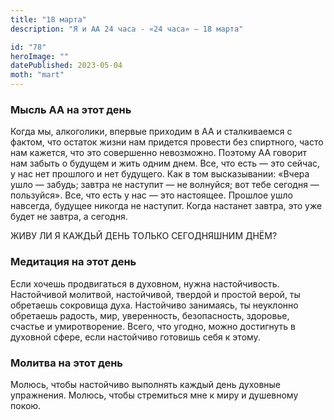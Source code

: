 ```yaml
---
title: "18 марта"
description: "Я и АА 24 часа - «24 часа» — 18 марта"

id: "78"
heroImage: ""
datePublished: 2023-05-04
moth: "mart"
---
```


### Мысль АА на этот день

Когда мы, алкоголики, впервые приходим в АА и сталкиваемся с фактом, что
остаток жизни нам придется провести без спиртного, часто нам кажется, что это
совершенно невозможно. Поэтому АА говорит нам забыть о будущем и жить одним
днем. Все, что есть — это сейчас, у нас нет прошлого и нет будущего. Как в том
высказывании: «Вчера ушло — забудь; завтра не наступит — не волнуйся; вот тебе
сегодня — пользуйся». Все, что есть у нас — это настоящее. Прошлое ушло
навсегда, будущее никогда не наступит. Когда настанет завтра, это уже будет не
завтра, а сегодня.

ЖИВУ ЛИ Я КАЖДЬЙ ДЕНЬ ТОЛЬКО СЕГОДНЯШНИМ ДНЁМ?

### Медитация на этот день

Если хочешь продвигаться в духовном, нужна настойчивость. Настойчивой
молитвой, настойчивой, твердой и простой верой, ты обретаешь сокровища духа.
Настойчиво занимаясь, ты неуклонно обретаешь радость, мир, уверенность,
безопасность, здоровье, счастье и умиротворение. Всего, что угодно, можно
достигнуть в духовной сфере, если настойчиво готовишь себя к этому.

### Молитва на этот день

Молюсь, чтобы настойчиво выполнять каждый день духовные упражнения. Молюсь,
чтобы стремиться мне к миру и душевному покою.
